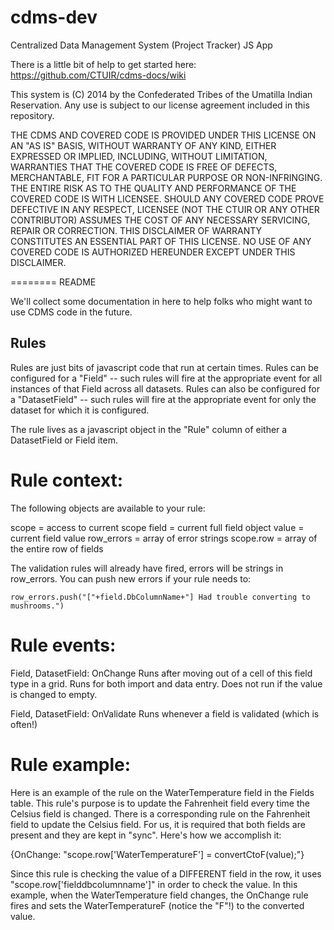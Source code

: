 cdms-dev
========

Centralized Data Management System (Project Tracker) JS App

There is a little bit of help to get started here: https://github.com/CTUIR/cdms-docs/wiki

This system is (C) 2014 by the Confederated Tribes of the Umatilla Indian Reservation.  Any use is subject to our license agreement included in this repository.

THE CDMS AND COVERED CODE IS PROVIDED UNDER THIS LICENSE ON AN "AS IS" BASIS, WITHOUT WARRANTY OF ANY KIND, EITHER EXPRESSED OR IMPLIED, INCLUDING, WITHOUT LIMITATION, WARRANTIES THAT THE COVERED CODE IS FREE OF DEFECTS, MERCHANTABLE, FIT FOR A PARTICULAR PURPOSE OR NON-INFRINGING. THE ENTIRE RISK AS TO THE QUALITY AND PERFORMANCE OF THE COVERED CODE IS WITH LICENSEE. SHOULD ANY COVERED CODE PROVE DEFECTIVE IN ANY RESPECT, LICENSEE (NOT THE CTUIR OR ANY OTHER CONTRIBUTOR) ASSUMES THE COST OF ANY NECESSARY SERVICING, REPAIR OR CORRECTION. THIS DISCLAIMER OF WARRANTY CONSTITUTES AN ESSENTIAL PART OF THIS LICENSE. NO USE OF ANY COVERED CODE IS AUTHORIZED HEREUNDER EXCEPT UNDER THIS DISCLAIMER.


========
README

We'll collect some documentation in here to help folks who might want to use CDMS code in the future.

## Rules ##

Rules are just bits of javascript code that run at certain times.  Rules can be configured for a "Field" -- such rules will fire at the appropriate event for all instances of that Field across all datasets.  Rules can also be configured for a "DatasetField" -- such rules will fire at the appropriate event for only the dataset for which it is configured.

The rule lives as a javascript object in the "Rule" column of either a DatasetField or Field item.

# Rule context: #

The following objects are available to your rule:

scope = access to current scope
field = current full field object
value = current field value
row_errors = array of error strings
scope.row = array of the entire row of fields

The validation rules will already have fired, errors will be strings in row_errors.  You can push new errors if your rule needs to: 
	
	row_errors.push("["+field.DbColumnName+"] Had trouble converting to mushrooms.")


# Rule events: #

Field, DatasetField: OnChange
	Runs after moving out of a cell of this field type in a grid.  Runs for both import and data entry.  Does not run if the value is changed to empty.

Field, DatasetField: OnValidate
	Runs whenever a field is validated (which is often!)


# Rule example: #

Here is an example of the rule on the WaterTemperature field in the Fields table.  This rule's purpose is to update the Fahrenheit field every time the Celsius field is changed.  There is a corresponding rule on the Fahrenheit field to update the Celsius field.  For us, it is required that both fields are present and they are kept in "sync".  Here's how we accomplish it:

{OnChange: "scope.row['WaterTemperatureF'] = convertCtoF(value);"}

Since this rule is checking the value of a DIFFERENT field in the row, it uses "scope.row['fielddbcolumnname']" in order to check the value.  In this example, when the WaterTemperature field changes, the OnChange rule fires and sets the WaterTemperatureF (notice the "F"!) to the converted value.



